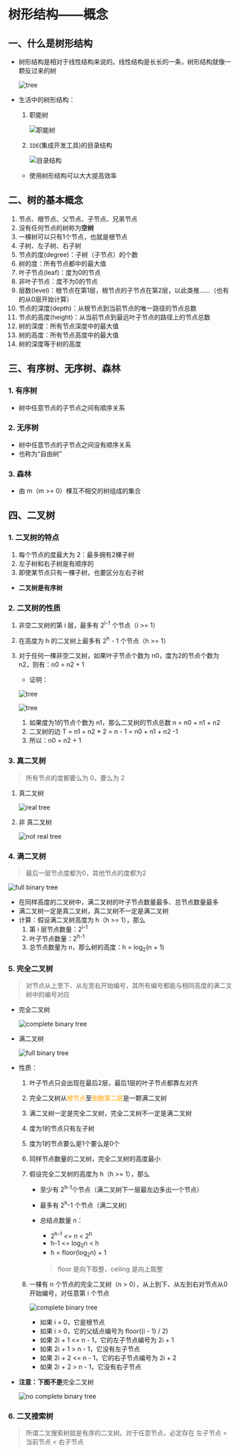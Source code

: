 # 树形结构——概念

## 一、什么是树形结构

* 树形结构是相对于线性结构来说的。线性结构是长长的一条，树形结构就像一颗反过来的树

  ![tree](https://i.loli.net/2020/09/17/a5THQGSYPUDIZcK.png)

* 生活中的树形结构：

  1. 职能树

     ![职能树](https://i.loli.net/2020/10/08/QM6Spdks7LuoDxG.jpg)

  2. `IDE`(集成开发工具)的目录结构

     ![目录结构](https://i.loli.net/2020/10/09/g5hUvuO7SlWsbqF.jpg)
  
     
  
  * 使用树形结构可以大大提高效率

## 二、树的基本概念

1. 节点、根节点、父节点、子节点、兄弟节点
2. 没有任何节点的树称为**空树**
3. 一棵树可以只有1个节点，也就是根节点
4. 子树、左子树、右子树
5. 节点的度(degree)：子树（子节点）的个数
6. 树的度：所有节点都中的最大值
7. 叶子节点(leaf)：度为0的节点
8. 非叶子节点：度不为0的节点
9. 层数(level)：根节点在第1层，根节点的子节点在第2层，以此类推……（也有的从0层开始计算）
10. 节点的深度(depth)：从根节点到当前节点的唯一路径的节点总数
11. 节点的高度(height)：从当前节点到最远叶子节点的路径上的节点总数
12. 树的深度：所有节点深度中的最大值
13. 树的高度：所有节点高度中的最大值
14. 树的深度等于树的高度

## 三、有序树、无序树、森林

### 1. 有序树

* 树中任意节点的子节点之间有顺序关系

### 2. 无序树

* 树中任意节点的子节点之间没有顺序关系
* 也称为“自由树”

### 3. 森林

* 由 m（m >= 0）棵互不相交的树组成的集合

## 四、二叉树

### 1. 二叉树的特点

1. 每个节点的度最大为 2：最多拥有2棵子树
2. 左子树和右子树是有顺序的
3. 即使某节点只有一棵子树，也要区分左右子树

* **二叉树是有序树**

### 2. 二叉树的性质

1. 非空二叉树的第 i 层，最多有 2<sup>i-1</sup> 个节点（i >= 1）

2. 在高度为 h 的二叉树上最多有 2<sup>h</sup> - 1 个节点（h >= 1）

3. 对于任何一棵非空二叉树，如果叶子节点个数为 n0，度为2的节点个数为 n2，则有：n0 = n2 + 1

   * 证明：

   ![tree](https://i.loli.net/2020/10/09/qJkhmbiontfMIwu.jpg)

   ![tree](https://i.loli.net/2020/10/09/JjynWX6qhH5MxtD.jpg)

   1. 如果度为1的节点个数为 n1，那么二叉树的节点总数 n = n0 + n1 + n2
   2. 二叉树的边 T = n1 + n2 * 2 = n - 1 = n0 + n1 + n2 -1
   3. 所以：n0 = n2 + 1

### 3. 真二叉树

>  所有节点的度都要么为 0，要么为 2

1. 真二叉树

   ![real tree](https://i.loli.net/2020/10/09/5vtQ3LSig21BU7K.jpg)

2. 非 真二叉树

   ![not real tree](https://i.loli.net/2020/10/09/UR8htEdV6FNeTyP.jpg)

### 4. 满二叉树

> 最后一层节点度都为0，其他节点的度都为2

![full binary tree](https://i.loli.net/2020/10/09/JvpIkZP3ofsnqtc.jpg)

* 在同样高度的二叉树中，满二叉树的叶子节点数量最多、总节点数量最多
* 满二叉树一定是真二叉树，真二叉树不一定是满二叉树
* 计算：假设满二叉树高度为 h（h >= 1），那么
  1. 第 i 层节点数量：2<sup>i-1</sup>
  2. 叶子节点数量：2<sup>h-1</sup>
  3. 总节点数量为 n，那么树的高度：h = log<sub>2</sub>(n + 1)

### 5. 完全二叉树

> 对节点从上至下、从左至右开始编号，其所有编号都能与相同高度的满二叉树中的编号对应

* 完全二叉树

  ![complete binary tree](https://i.loli.net/2020/10/09/PeEUVgZW5fqajF6.jpg)

* 满二叉树

  ![full binary tree](https://i.loli.net/2020/10/09/d3OT89N7Qzj4J5P.jpg)

* 性质：

  1. 叶子节点只会出现在最后2层，最后1层的叶子节点都靠左对齐

  2. 完全二叉树从<font style="color: orange;">根节点</font>至<font style="color: orange;">倒数第二层</font>是一颗满二叉树

  3. 满二叉树一定是完全二叉树，完全二叉树不一定是满二叉树

  4. 度为1的节点只有左子树

  5. 度为1的节点要么是1个要么是0个

  6. 同样节点数量的二叉树，完全二叉树的高度最小

  7. 假设完全二叉树的高度为 h（h >= 1），那么

     * 至少有 2<sup>h-1</sup>个节点（满二叉树下一层最左边多出一个节点）

     * 最多有 2<sup>h</sup>-1 个节点（满二叉树）

     * 总结点数量 n：

       * 2<sup>h-1</sup> <= n < 2<sup>h</sup>
       * h-1 <= log<sub>2</sub>n < h
       * h = floor(log<sub>2</sub>n) + 1

       > floor 是向下取整，ceiling 是向上取整

  8. 一棵有 n 个节点的完全二叉树（n > 0），从上到下、从左到右对节点从0开始编号，对任意第 i 个节点

     ![complete binary tree](https://i.loli.net/2020/10/09/PeEUVgZW5fqajF6.jpg)

     * 如果 i = 0，它是根节点
     * 如果 i > 0，它的父结点编号为 floor((i - 1) / 2)
     * 如果 2i + 1 <= n - 1，它的左子节点编号为 2i + 1
     * 如果 2i + 1 > n - 1，它没有左子节点
     * 如果 2i + 2 <= n - 1，它的右子节点编号为 2i + 2
     * 如果 2i + 2 > n - 1，它没有右子节点

* **注意：**下图**不是**完全二叉树

  ![no complete binary tree](https://i.loli.net/2020/10/09/TIDJjEc9p1Se6qZ.jpg)

### 6. 二叉搜索树

> 所谓二叉搜索树就是有序的二叉树。对于任意节点，必定存在 左子节点 &lt; 当前节点 &lt; 右子节点

